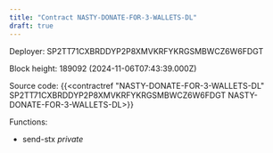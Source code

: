 ```yaml
---
title: "Contract NASTY-DONATE-FOR-3-WALLETS-DL"
draft: true
---
```

Deployer: SP2TT71CXBRDDYP2P8XMVKRFYKRGSMBWCZ6W6FDGT


 



Block height: 189092 (2024-11-06T07:43:39.000Z)

Source code: {{<contractref "NASTY-DONATE-FOR-3-WALLETS-DL" SP2TT71CXBRDDYP2P8XMVKRFYKRGSMBWCZ6W6FDGT NASTY-DONATE-FOR-3-WALLETS-DL>}}

Functions:

* send-stx _private_

